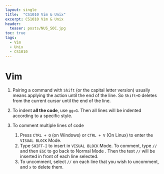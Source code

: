 ```yaml
---
layout: single
title:  "CS1010 Vim & Unix"
excerpt: CS1010 Vim & Unix 
header:
  teaser: posts/NUS_SOC.jpg
toc: true
tags:
  - Vim
  - Unix
  - CS1010
---
```


# Vim
1. Pairing a command with `Shift` (or the capital letter version) usually means applying the action until the end of the line. So `Shift+D` deletes from the current cursor until the end of the line.

2. To indent **all the code**, use `gg=G`. Then all lines will be indented according to a specific style.

3. To comment multiple lines of code
    1. Press `CTRL + Q` (on Windows) or `CTRL + V` (On Linux) to enter the `VISUAL BLOCK` Mode.
    2. Type `SHIFT-I` to insert in `VISUAL BLOCK` Mode. To comment, type `//` and then `ESC` to go back to Normal Mode  . Then the text `//` will be inserted in front of each line selected.
    3. To uncomment, select `//` on each line that you wish to uncomment, and `x` to delete them.


